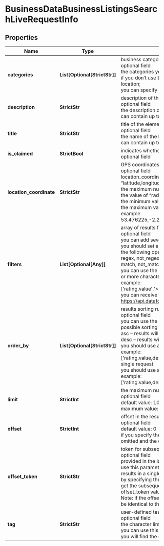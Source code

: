 # BusinessDataBusinessListingsSearchLiveRequestInfo


## Properties

| Name | Type | Description | Notes |
|------------ | ------------- | ------------- | -------------|
**categories** | **List[Optional[StrictStr]]** | business categories<br>optional field<br>the categories you specify are used to search for business listings;<br>if you don’t use this field, we will return business listings found in the specified location;<br>you can specify up to 10 categories |[optional]|
**description** | **StrictStr** | description of the element in SERP<br>optional field<br>the description of the business entity for which the results are collected;<br>can contain up to 200 characters |[optional]|
**title** | **StrictStr** | title of the element in SERP<br>optional field<br>the name of the business entity for which the results are collected;<br>can contain up to 200 characters |[optional]|
**is_claimed** | **StrictBool** | indicates whether the business is verified by its owner on Google Maps<br>optional field |[optional]|
**location_coordinate** | **StrictStr** | GPS coordinates of a location<br>optional field<br>location_coordinate parameter should be specified in the “latitude,longitude,radius” format<br>the maximum number of decimal digits for “latitude” and “longitude”: 7<br>the value of “radius” is specified in kilometres (km)<br>the minimum value for “radius”: 1<br>the maximum value for “radius”: 100000<br>example:<br>53.476225,-2.243572,200 |[optional]|
**filters** | **List[Optional[Any]]** | array of results filtering parameters<br>optional field<br>you can add several filters at once (8 filters maximum)<br>you should set a logical operator and, or between the conditions<br>the following operators are supported:<br>regex, not_regex, <, <=, >, >=, =, <>, in, not_in, like, not_like, ilike, not_ilike, match, not_match<br>you can use the % operator with like and not_like to match any string of zero or more characters<br>example:<br>['rating.value','>',3]<br>you can receive the list of available filters by making a separate request to https://api.dataforseo.com/v3/business_data/business_listings/available_filters |[optional]|
**order_by** | **List[Optional[StrictStr]]** | results sorting rules<br>optional field<br>you can use the same values as in the filters array to sort the results<br>possible sorting types:<br>asc – results will be sorted in the ascending order<br>desc – results will be sorted in the descending order<br>you should use a comma to set up a sorting parameter<br>example:<br>['rating.value,desc']note that you can set no more than three sorting rules in a single request<br>you should use a comma to separate several sorting rules<br>example:<br>['rating.value,desc','rating.votes_count,desc'] |[optional]|
**limit** | **StrictInt** | the maximum number of returned businesses<br>optional field<br>default value: 100<br>maximum value: 1000 |[optional]|
**offset** | **StrictInt** | offset in the results array of returned businesses<br>optional field<br>default value: 0<br>if you specify the 10 value, the first ten entities in the results array will be omitted and the data will be provided for the successive entities |[optional]|
**offset_token** | **StrictStr** | token for subsequent requests<br>optional field<br>provided in the identical filed of the response to each request;<br>use this parameter to avoid timeouts while trying to obtain over 100,000 results in a single request;<br>by specifying the unique offset_token value from the response array, you will get the subsequent results of the initial task;<br>offset_token values are unique for each subsequent task<br>Note: if the offset_token is specified in the request, all other parameters should be identical to the previous request |[optional]|
**tag** | **StrictStr** | user-defined task identifier<br>optional field<br>the character limit is 255<br>you can use this parameter to identify the task and match it with the result<br>you will find the specified tag value in the data object of the response |[optional]|